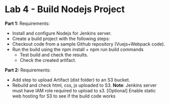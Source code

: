 # Lab 4 - Build Nodejs Project 

**Part 1:** 
Requirements:
- Install and configure Nodejs for Jenkins server.
- Create a build project with the following steps:
- Checkout code from a sample Github repository (Vuejs+Webpack code).
- Run the build using the npm install + npm run build commands
    - Test build and check the results.
    - Check the created artifact.

**Part 2:**
Requirements:
- Add step to upload Artifact (dist folder) to an S3 bucket.
- Rebuild and check html, css, js uploaded to S3.
**Note**: Jenkins server must have IAM role required to upload to s3.
[Optional] Enable static web hosting for S3 to see if the build code works